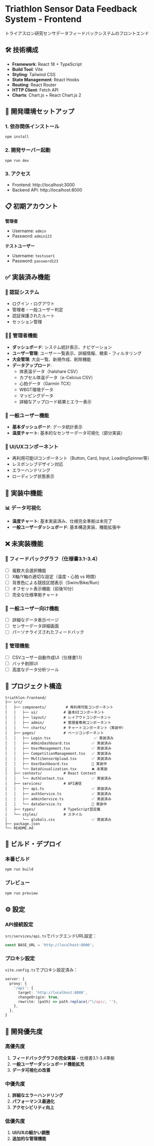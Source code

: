 # Triathlon Sensor Data Feedback System - Frontend

トライアスロン研究センサデータフィードバックシステムのフロントエンド

## 🛠️ 技術構成

- **Framework**: React 18 + TypeScript
- **Build Tool**: Vite
- **Styling**: Tailwind CSS
- **State Management**: React Hooks
- **Routing**: React Router
- **HTTP Client**: Fetch API
- **Charts**: Chart.js + React Chart.js 2

## 🚀 開発環境セットアップ

### 1. 依存関係インストール
```bash
npm install
```

### 2. 開発サーバー起動
```bash
npm run dev
```

### 3. アクセス
- Frontend: http://localhost:3000
- Backend API: http://localhost:8000

## 📋 初期アカウント

**管理者**
- Username: `admin`
- Password: `admin123`

**テストユーザー**
- Username: `testuser1`
- Password: `password123`

## ✅ 実装済み機能

### 🔐 認証システム
- ログイン・ログアウト
- 管理者・一般ユーザー判定
- 認証保護されたルート
- セッション管理

### 👨‍💼 管理者機能
- **ダッシュボード**: システム統計表示、ナビゲーション
- **ユーザー管理**: ユーザー一覧表示、詳細情報、検索・フィルタリング
- **大会管理**: 大会一覧、新規作成、削除機能
- **データアップロード**: 
  - 体表温データ（halshare CSV）
  - カプセル体温データ（e-Celcius CSV）
  - 心拍データ（Garmin TCX）
  - WBGT環境データ
  - マッピングデータ
  - 詳細なアップロード結果とエラー表示

### 👤 一般ユーザー機能
- **基本ダッシュボード**: データ統計表示
- **温度チャート**: 基本的なセンサーデータ可視化（部分実装）

### 🎨 UI/UXコンポーネント
- 再利用可能UIコンポーネント（Button, Card, Input, LoadingSpinner等）
- レスポンシブデザイン対応
- エラーハンドリング
- ローディング状態表示

## 🔄 実装中機能

### 📊 データ可視化 
- **温度チャート**: 基本実装済み、仕様完全準拠は未完了
- **一般ユーザーダッシュボード**: 基本構造実装、機能拡張中

## ❌ 未実装機能

### 🎯 フィードバックグラフ（仕様書3.1-3.4）
- [ ] 複数大会選択機能
- [ ] X軸/Y軸の適切な設定（温度・心拍 vs 時間）
- [ ] 背景色による競技区間表示（Swim/Bike/Run）
- [ ] オフセット表示機能（前後10分）
- [ ] 完全な仕様準拠チャート

### 👥 一般ユーザー向け機能
- [ ] 詳細なデータ表示ページ
- [ ] センサーデータ詳細画面
- [ ] パーソナライズされたフィードバック

### 🔧 管理機能
- [ ] CSVユーザー自動作成UI（仕様書1.1）
- [ ] バッチ削除UI
- [ ] 高度なデータ分析ツール

## 📂 プロジェクト構造

```
triathlon-frontend/
├── src/
│   ├── components/         # 再利用可能コンポーネント
│   │   ├── ui/            # 基本UIコンポーネント
│   │   ├── layout/        # レイアウトコンポーネント
│   │   ├── admin/         # 管理者専用コンポーネント
│   │   └── charts/        # チャートコンポーネント（実装中）
│   ├── pages/             # ページコンポーネント
│   │   ├── Login.tsx                    ✅ 実装済み
│   │   ├── AdminDashboard.tsx          ✅ 実装済み
│   │   ├── UserManagement.tsx          ✅ 実装済み
│   │   ├── CompetitionManagement.tsx   ✅ 実装済み
│   │   ├── MultiSensorUpload.tsx       ✅ 実装済み
│   │   ├── UserDashboard.tsx           🔄 実装中
│   │   └── DataVisualization.tsx       ❌ 未実装
│   ├── contexts/          # React Context
│   │   └── AuthContext.tsx             ✅ 実装済み
│   ├── services/          # API通信
│   │   ├── api.ts                      ✅ 実装済み
│   │   ├── authService.ts              ✅ 実装済み
│   │   ├── adminService.ts             ✅ 実装済み
│   │   └── dataService.ts              🔄 実装中
│   ├── types/             # TypeScript型定義
│   └── styles/            # スタイル
│       └── globals.css                 ✅ 実装済み
├── package.json
└── README.md
```

## 🔧 ビルド・デプロイ

### 本番ビルド
```bash
npm run build
```

### プレビュー
```bash
npm run preview
```

## ⚙️ 設定

### API接続設定
`src/services/api.ts`でバックエンドURL設定：
```typescript
const BASE_URL = 'http://localhost:8000';
```

### プロキシ設定
`vite.config.ts`でプロキシ設定済み：
```typescript
server: {
  proxy: {
    '/api': {
      target: 'http://localhost:8000',
      changeOrigin: true,
      rewrite: (path) => path.replace(/^\/api/, ''),
    },
  },
}
```

## 🎯 開発優先度

### 高優先度
1. **フィードバックグラフの完全実装** - 仕様書3.1-3.4準拠
2. **一般ユーザーダッシュボード機能拡充**
3. **データ可視化の改善**

### 中優先度  
1. **詳細なエラーハンドリング**
2. **パフォーマンス最適化**
3. **アクセシビリティ向上**

### 低優先度
1. **UI/UXの細かい調整**
2. **追加的な管理機能**